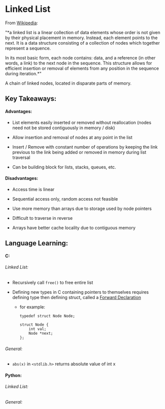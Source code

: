 # Linked List

From [Wikipedia](https://www.wikiwand.com/en/Linked_list):

"*a linked list is a linear collection of data elements whose order is not given by their physical placement in memory. Instead, each element points to the next. It is a data structure consisting of a collection of nodes which together represent a sequence.

In its most basic form, each node contains: data, and a reference (in other words, a link) to the next node in the sequence. This structure allows for efficient insertion or removal of elements from any position in the sequence during iteration.*"

A chain of linked nodes, located in disparate parts of memory.

## Key Takeaways:

#### Advantages:

- List elements easily inserted or removed without reallocation (nodes need not be stored contiguously in memory / disk)

- Allow insertion and removal of nodes at any point in the list

- Insert / Remove with constant number of operations by keeping the link previous to the link being added or removed in memory during list traversal

- Can be building block for lists, stacks, queues, etc.

#### Disadvantages:

- Access time is linear

- Sequential access only, random access not feasible

- Use more memory than arrays due to storage used by node pointers

- Difficult to traverse in reverse

- Arrays have better cache locality due to contiguous memory


## Language Learning:

#### C:

###### Linked List:

- Recursively call `free()` to free entire list

- Defining new types in C containing pointers to themselves requires defining type then defining struct, called a [Forward Declaration](https://stackoverflow.com/questions/3988041/how-to-define-a-typedef-struct-containing-pointers-to-itself)

    - for example:
        ```
        typedef struct Node Node;

        struct Node {
            int val;
            Node *next;
        };
        ```

###### General:

- `abs(x)` in `<stdlib.h>` returns absolute value of int x

#### Python:

###### Linked List:

###### General:
